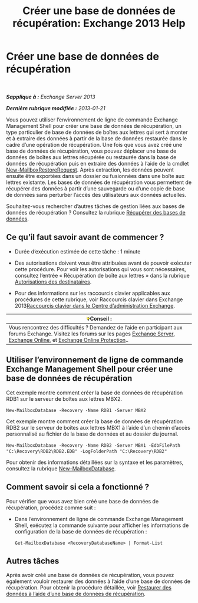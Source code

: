 ﻿---
title: 'Créer une base de données de récupération: Exchange 2013 Help'
TOCTitle: Créer une base de données de récupération
ms:assetid: 34d87491-b7b7-44a9-8d69-e1a9c1fe5852
ms:mtpsurl: https://technet.microsoft.com/fr-fr/library/Ee332321(v=EXCHG.150)
ms:contentKeyID: 50477883
ms.date: 05/23/2018
mtps_version: v=EXCHG.150
ms.translationtype: MT
---

# Créer une base de données de récupération

 

_**Sapplique à :** Exchange Server 2013_

_**Dernière rubrique modifiée :** 2013-01-21_

Vous pouvez utiliser l’environnement de ligne de commande Exchange Management Shell pour créer une base de données de récupération, un type particulier de base de données de boîtes aux lettres qui sert à monter et à extraire des données à partir de la base de données restaurée dans le cadre d’une opération de récupération. Une fois que vous avez créé une base de données de récupération, vous pouvez déplacer une base de données de boîtes aux lettres récupérée ou restaurée dans la base de données de récupération puis en extraire des données à l’aide de la cmdlet [New-MailboxRestoreRequest](https://technet.microsoft.com/fr-fr/library/ff829875\(v=exchg.150\)). Après extraction, les données peuvent ensuite être exportées dans un dossier ou fusionnées dans une boîte aux lettres existante. Les bases de données de récupération vous permettent de récupérer des données à partir d’une sauvegarde ou d’une copie de base de données sans perturber l’accès des utilisateurs aux données actuelles.

Souhaitez-vous rechercher d’autres tâches de gestion liées aux bases de données de récupération ? Consultez la rubrique [Récupérer des bases de données](recovery-databases-exchange-2013-help.md).

## Ce qu’il faut savoir avant de commencer ?

  - Durée d’exécution estimée de cette tâche : 1 minute

  - Des autorisations doivent vous être attribuées avant de pouvoir exécuter cette procédure. Pour voir les autorisations qui vous sont nécessaires, consultez l’entrée « Récupération de boîte aux lettres » dans la rubrique [Autorisations des destinataires](recipients-permissions-exchange-2013-help.md).

  - Pour des informations sur les raccourcis clavier applicables aux procédures de cette rubrique, voir Raccourcis clavier dans Exchange 2013[Raccourcis clavier dans le Centre d’administration Exchange](keyboard-shortcuts-in-the-exchange-admin-center-exchange-online-protection-help.md).

<table>
<thead>
<tr class="header">
<th><img src="images/Bb125224.tip(EXCHG.150).gif" title="Conseil" alt="Conseil" />Conseil :</th>
</tr>
</thead>
<tbody>
<tr class="odd">
<td>Vous rencontrez des difficultés ? Demandez de l’aide en participant aux forums Exchange. Visitez les forums sur les pages <a href="https://go.microsoft.com/fwlink/p/?linkid=60612">Exchange Server</a>, <a href="https://go.microsoft.com/fwlink/p/?linkid=267542">Exchange Online</a>, et <a href="https://go.microsoft.com/fwlink/p/?linkid=285351">Exchange Online Protection</a>..</td>
</tr>
</tbody>
</table>


## Utiliser l’environnement de ligne de commande Exchange Management Shell pour créer une base de données de récupération

Cet exemple montre comment créer la base de données de récupération RDB1 sur le serveur de boîtes aux lettres MBX2.

    New-MailboxDatabase -Recovery -Name RDB1 -Server MBX2

Cet exemple montre comment créer la base de données de récupération RDB2 sur le serveur de boîtes aux lettres MBX1 à l’aide d’un chemin d’accès personnalisé au fichier de la base de données et au dossier du journal.

    New-MailboxDatabase -Recovery -Name RDB2 -Server MBX1 -EdbFilePath "C:\Recovery\RDB2\RDB2.EDB" -LogFolderPath "C:\Recovery\RDB2"

Pour obtenir des informations détaillées sur la syntaxe et les paramètres, consultez la rubrique [New-MailboxDatabase](https://technet.microsoft.com/fr-fr/library/aa997976\(v=exchg.150\)).

## Comment savoir si cela a fonctionné ?

Pour vérifier que vous avez bien créé une base de données de récupération, procédez comme suit :

  - Dans l’environnement de ligne de commande Exchange Management Shell, exécutez la commande suivante pour afficher les informations de configuration de la base de données de récupération :
    
        Get-MailboxDatabase <RecoveryDatabaseName> | Format-List

## Autres tâches

Après avoir créé une base de données de récupération, vous pouvez également vouloir restaurer des données à l’aide d’une base de données de récupération. Pour obtenir la procédure détaillée, voir [Restaurer des données à l’aide d’une base de données de récupération](restore-data-using-a-recovery-database-exchange-2013-help.md).

